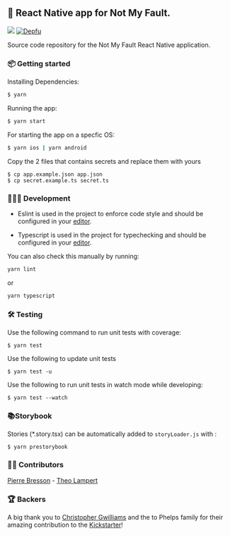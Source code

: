 ## 🌱 React Native app for Not My Fault.

![](https://github.com/NotMyFaultEarth/nmf-app/workflows/Test%20CI/badge.svg)
[![Depfu](https://badges.depfu.com/badges/f3b06c819202baf2a14b3241cbf249c9/overview.svg)](https://depfu.com/repos/github/NotMyFaultEarth/nmf-app?project_id=10243)

Source code repository for the Not My Fault React Native application.

### 📦 Getting started

Installing Dependencies:

```sh
$ yarn
```

Running the app:

```sh
$ yarn start
```

For starting the app on a specfic OS:

```sh
$ yarn ios | yarn android
```

Copy the 2 files that contains secrets and replace them with yours

```
$ cp app.example.json app.json
$ cp secret.example.ts secret.ts
```

### 👩🏾‍💻 Development

- Eslint is used in the project to enforce code style and should be configured in your [editor](https://eslint.org/docs/user-guide/integrations).

- Typescript is used in the project for typechecking and should be configured in your [editor](https://github.com/Microsoft/TypeScript/wiki/TypeScript-Editor-Support).

You can also check this manually by running:

```sh
yarn lint
```

or

```sh
yarn typescript
```

### 🛠 Testing

Use the following command to run unit tests with coverage:

```
$ yarn test
```

Use the following to update unit tests

```
$ yarn test -u
```

Use the following to run unit tests in watch mode while developing:

```
$ yarn test --watch
```

### 📚Storybook

Stories (\*.story.tsx) can be automatically added to `storyLoader.js` with :

```
$ yarn prestorybook
```

### 👨‍💻 Contributors

[Pierre Bresson](https://github.com/pierrebresson/) - [Theo Lampert](https://github.com/theolampert)

### 🏆 Backers

A big thank you to [Christopher Gwilliams](https://github.com/encima) and the to Phelps family for their amazing contribution to the [Kickstarter](https://www.kickstarter.com/projects/pierrebresson/not-my-fault)!
